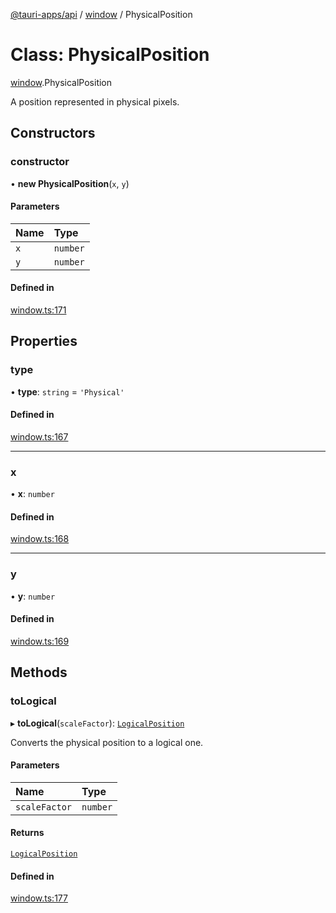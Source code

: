 [@tauri-apps/api](../index.md) / [window](../modules/window.md) / PhysicalPosition

# Class: PhysicalPosition

[window](../modules/window.md).PhysicalPosition

A position represented in physical pixels.

## Constructors

### constructor

• **new PhysicalPosition**(`x`, `y`)

#### Parameters

| Name | Type |
| :------ | :------ |
| `x` | `number` |
| `y` | `number` |

#### Defined in

[window.ts:171](https://github.com/tauri-apps/tauri/blob/d24045e/tooling/api/src/window.ts#L171)

## Properties

### type

• **type**: `string` = `'Physical'`

#### Defined in

[window.ts:167](https://github.com/tauri-apps/tauri/blob/d24045e/tooling/api/src/window.ts#L167)

___

### x

• **x**: `number`

#### Defined in

[window.ts:168](https://github.com/tauri-apps/tauri/blob/d24045e/tooling/api/src/window.ts#L168)

___

### y

• **y**: `number`

#### Defined in

[window.ts:169](https://github.com/tauri-apps/tauri/blob/d24045e/tooling/api/src/window.ts#L169)

## Methods

### toLogical

▸ **toLogical**(`scaleFactor`): [`LogicalPosition`](window.LogicalPosition.md)

Converts the physical position to a logical one.

#### Parameters

| Name | Type |
| :------ | :------ |
| `scaleFactor` | `number` |

#### Returns

[`LogicalPosition`](window.LogicalPosition.md)

#### Defined in

[window.ts:177](https://github.com/tauri-apps/tauri/blob/d24045e/tooling/api/src/window.ts#L177)

